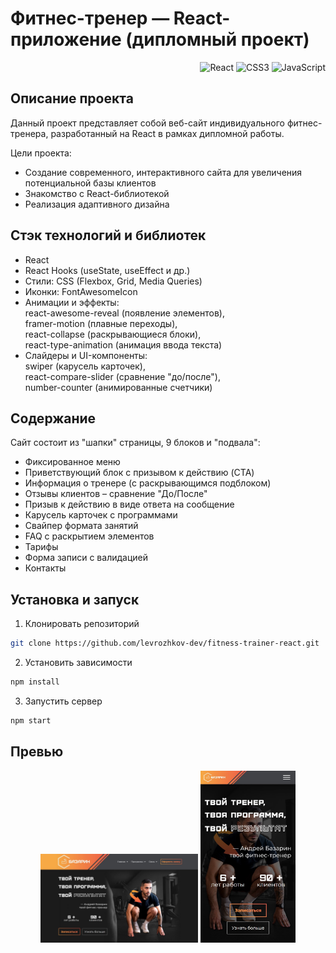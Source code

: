 # Фитнес-тренер — React-приложение (дипломный проект)

<div align="right">
  <img src="https://img.shields.io/badge/React-20232A?style=for-the-badge&logo=react&logoColor=61DAFB" alt="React">
  <img src="https://img.shields.io/badge/CSS3-1572B6?style=for-the-badge&logo=css3&logoColor=white" alt="CSS3">
  <img src="https://img.shields.io/badge/JavaScript-F7DF1E?style=for-the-badge&logo=javascript&logoColor=black" alt="JavaScript">
</div>

## Описание проекта

Данный проект представляет собой веб-сайт индивидуального фитнес-тренера, разработанный на React в рамках дипломной работы.  

Цели проекта:
* Создание современного, интерактивного сайта для увеличения потенциальной базы клиентов
* Знакомство с React-библиотекой
* Реализация адаптивного дизайна

## Стэк технологий и библиотек

* React
* React Hooks (useState, useEffect и др.)
* Стили: CSS (Flexbox, Grid, Media Queries)
* Иконки: FontAwesomeIcon
* Анимации и эффекты:  
react-awesome-reveal (появление элементов),  
framer-motion (плавные переходы),  
react-collapse (раскрывающиеся блоки),  
react-type-animation (анимация ввода текста)
* Слайдеры и UI-компоненты:  
swiper (карусель карточек),  
react-compare-slider (сравнение "до/после"),  
number-counter (анимированные счетчики)

## Содержание

Сайт состоит из "шапки" страницы, 9 блоков и "подвала":
* Фиксированное меню
* Приветствующий блок с призывом к действию (CTA)
* Информация о тренере (с раскрывающимся подблоком)
* Отзывы клиентов – сравнение "До/После"
* Призыв к действию в виде ответа на сообщение
* Карусель карточек с программами
* Свайпер формата занятий
* FAQ с раскрытием элементов
* Тарифы
* Форма записи с валидацией
* Контакты

## Установка и запуск

1. Клонировать репозиторий
```bash
git clone https://github.com/levrozhkov-dev/fitness-trainer-react.git
```
2. Установить зависимости
```bash
npm install
```
3. Запустить сервер
```bash
npm start
```

## Превью

<div align="center">
  <img src="./screenshots/desktop-screen.jpg" width="50%" alt="Десктоп версия">
  <img src="./screenshots/mobile-screen.jpg" width="30%" alt="Мобильная версия">
</div>